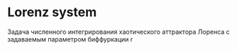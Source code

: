 # Lorenz system
Задача численного интегрирования хаотического аттрактора Лоренса с задаваемым параметром биффуркации r
